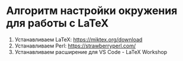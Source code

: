 # Алгоритм настройки окружения для работы с LaTeX

1. Устанавливаем LaTeX: https://miktex.org/download
2. Устанавливаем Perl: https://strawberryperl.com/
3. Устанавливаем расширение для VS Code - LaTeX Workshop